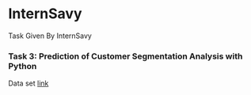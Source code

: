 # InternSavy
Task Given By InternSavy

### Task 3: Prediction of Customer Segmentation Analysis with Python

Data set [link](https://www.kaggle.com/datasets/vjchoudhary7/customer-segmentation-tutorial-in-python)


